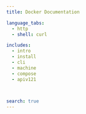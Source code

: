 ```yaml
---
title: Docker Documentation

language_tabs:
  - http
  - shell: curl

includes:
  - intro
  - install
  - cli
  - machine
  - compose
  - apiv121
  


search: true
---
```




